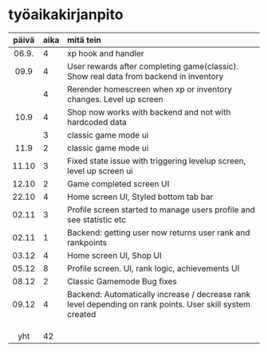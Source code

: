 # työaikakirjanpito

| päivä | aika | mitä tein  |
| :----:|:-----| :-----|
| 06.9. | 4    | xp hook and handler  |
| 09.9  | 4    | User rewards after completing game(classic). Show real data from backend in inventory  |
|       | 4    | Rerender homescreen when xp or inventory changes. Level up screen |
| 10.9  | 4    | Shop now works with backend and not with hardcoded data|
|       | 3    | classic game mode ui |
| 11.9  | 2    | classic game mode ui |
| 11.10 | 3    | Fixed state issue with triggering levelup screen, level up screen ui|
| 12.10 | 2    | Game completed screen UI|
| 22.10 | 4    | Home screen UI, Styled bottom tab bar|
| 02.11 | 3    | Profile screen started to manage users profile and see statistic etc|
| 02.11 | 1    | Backend: getting user now returns user rank and rankpoints|
| 03.12 | 4    | Home screen UI, Shop UI|
| 05.12 | 8    | Profile screen. UI, rank logic, achievements UI|
| 08.12 | 2    | Classic Gamemode Bug fixes|
| 09.12 | 4    | Backend: Automatically increase / decrease rank level depending on rank points. User skill system created|
|       |      | |
|       |      | |
|       |      | |
| yht   | 42   | |
